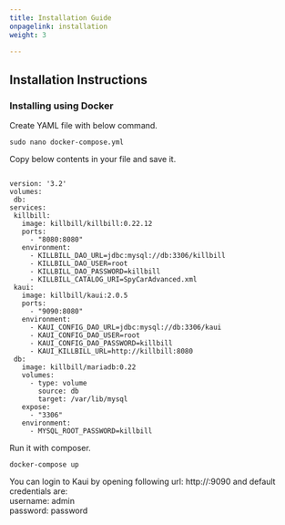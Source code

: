 ```yaml
---
title: Installation Guide
onpagelink: installation
weight: 3

---
```


Installation Instructions
-------------------------

### Installing using Docker

Create YAML file with below command.

 ```
sudo nano docker-compose.yml
```

Copy below contents in your file and save it.

 ```

version: '3.2'
volumes:
  db:
services:
  killbill:
    image: killbill/killbill:0.22.12
    ports:
      - "8080:8080"
    environment:
      - KILLBILL_DAO_URL=jdbc:mysql://db:3306/killbill
      - KILLBILL_DAO_USER=root
      - KILLBILL_DAO_PASSWORD=killbill
      - KILLBILL_CATALOG_URI=SpyCarAdvanced.xml
  kaui:
    image: killbill/kaui:2.0.5
    ports:
      - "9090:8080"
    environment:
      - KAUI_CONFIG_DAO_URL=jdbc:mysql://db:3306/kaui
      - KAUI_CONFIG_DAO_USER=root
      - KAUI_CONFIG_DAO_PASSWORD=killbill
      - KAUI_KILLBILL_URL=http://killbill:8080
  db:
    image: killbill/mariadb:0.22
    volumes:
      - type: volume
        source: db
        target: /var/lib/mysql
    expose:
      - "3306"
    environment:
      - MYSQL_ROOT_PASSWORD=killbill

```

Run it with composer.

 ```
docker-compose up
```

You can login to Kaui by opening following url: http://:9090 and default credentials are:   
 username: admin   
 password: password
